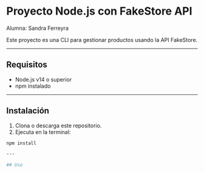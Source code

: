 # Proyecto Node.js con FakeStore API

Alumna: Sandra Ferreyra

Este proyecto es una CLI para gestionar productos usando la API FakeStore.

---

## Requisitos

- Node.js v14 o superior
- npm instalado

---

## Instalación

1. Clona o descarga este repositorio.
2. Ejecuta en la terminal:

```bash
npm install

---

## Uso
